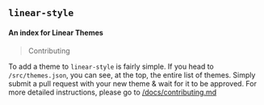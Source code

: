 ## `linear-style`

#### An index for Linear Themes

> Contributing

To add a theme to `linear-style` is fairly simple. If you head to `/src/themes.json`, you can see, at the top, the entire list of themes. Simply submit a pull request with your new theme & wait for it to be approved. For more detailed instructions, please go to [/docs/contributing.md](docs/contributing.md)
